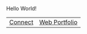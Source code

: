 Hello World!
<table>
  <tr>
    <td><a href="https://teaguehannam.com/connect">Connect</a></td>
    <td><a href="https://teaguehannam.com">Web Portfolio</a></td>
  </tr>
</table>
